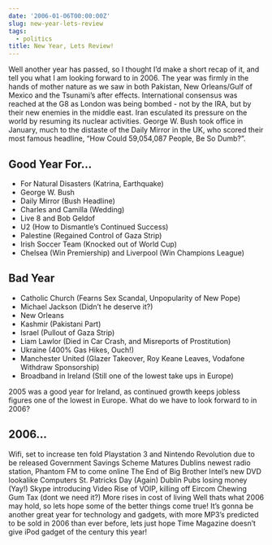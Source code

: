 ```yaml
---
date: '2006-01-06T00:00:00Z'
slug: new-year-lets-review
tags:
  - politics
title: New Year, Lets Review!
---
```


Well another year has passed, so I thought I’d make a short recap of it, and
tell you what I am looking forward to in 2006. The year was firmly in the hands
of mother nature as we saw in both Pakistan, New Orleans/Gulf of Mexico and the
Tsunami’s after effects. International consensus was reached at the G8 as London
was being bombed - not by the IRA, but by their new enemies in the middle east.
Iran esculated its pressure on the world by resuming its nuclear activities.
George W. Bush took office in January, much to the distaste of the Daily Mirror
in the UK, who scored their most famous headline, “How Could 59,054,087 People,
Be So Dumb?”.

## Good Year For…

- For Natural Disasters (Katrina, Earthquake)
- George W. Bush
- Daily Mirror (Bush Headline)
- Charles and Camilla (Wedding)
- Live 8 and Bob Geldof
- U2 (How to Dismantle’s Continued Success)
- Palestine (Regained Control of Gaza Strip)
- Irish Soccer Team (Knocked out of World Cup)
- Chelsea (Win Premiership) and Liverpool (Win Champions League)

## Bad Year

- Catholic Church (Fearns Sex Scandal, Unpopularity of New Pope)
- Michael Jackson (Didn’t he deserve it?)
- New Orleans
- Kashmir (Pakistani Part)
- Israel (Pullout of Gaza Strip)
- Liam Lawlor (Died in Car Crash, and Misreports of Prostitution)
- Ukraine (400% Gas Hikes, Ouch!)
- Manchester United (Glazer Takeover, Roy Keane Leaves, Vodafone Withdraw
  Sponsorship)
- Broadband in Ireland (Still one of the lowest take ups in Europe)

2005 was a good year for Ireland, as continued growth keeps jobless figures one
of the lowest in Europe. What do we have to look forward to in 2006?

## 2006...

Wifi, set to increase ten fold Playstation 3 and Nintendo Revolution due to be
released Government Savings Scheme Matures Dublins newest radio station, Phantom
FM to come online The End of Big Brother Intel’s new DVD lookalike Computers St.
Patricks Day (Again) Dublin Pubs losing money (Yay!) Skype introducing Video
Rise of VOIP, killing off Eircom Chewing Gum Tax (dont we need it?) More rises
in cost of living Well thats what 2006 may hold, so lets hope some of the better
things come true! It’s gonna be another great year for technology and gadgets,
with more MP3’s predicted to be sold in 2006 than ever before, lets just hope
Time Magazine doesn’t give iPod gadget of the century this year!
